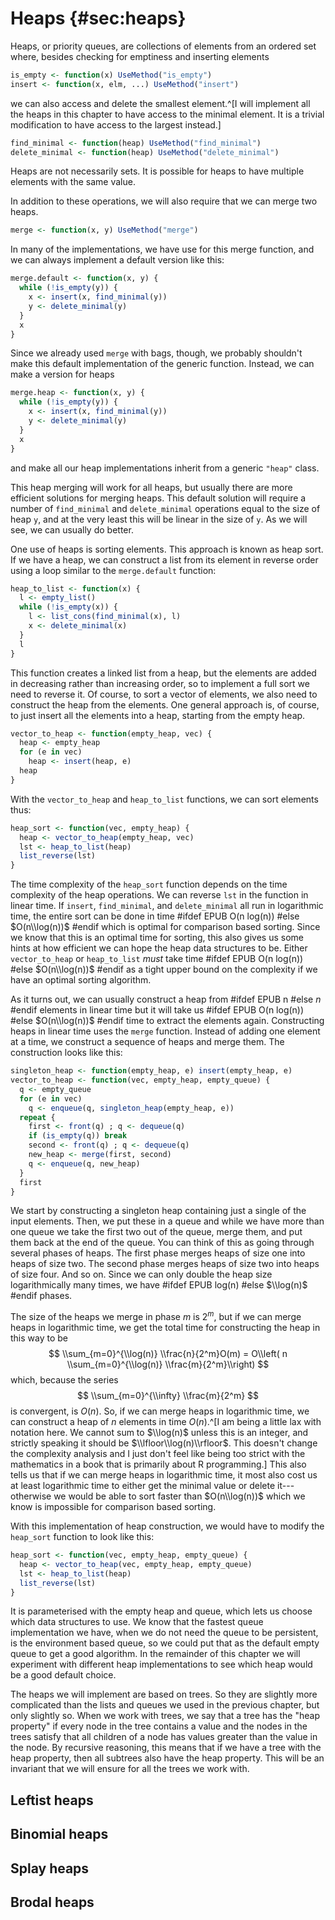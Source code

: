 # Heaps {#sec:heaps}

Heaps, or priority queues, are collections of elements from an ordered set where, besides checking for emptiness and inserting elements

```r
is_empty <- function(x) UseMethod("is_empty")
insert <- function(x, elm, ...) UseMethod("insert")
```

we can also access and delete the smallest element.^[I will implement all the heaps in this chapter to have access to the minimal element. It is a trivial modification to have access to the largest instead.]

```r
find_minimal <- function(heap) UseMethod("find_minimal")
delete_minimal <- function(heap) UseMethod("delete_minimal")
```

Heaps are not necessarily sets. It is possible for heaps to have multiple elements with the same value.

In addition to these operations, we will also require that we can merge two heaps.

```r
merge <- function(x, y) UseMethod("merge")
```

In many of the implementations, we have use for this merge function, and we can always implement a default version like this:

```r
merge.default <- function(x, y) {
  while (!is_empty(y)) {
    x <- insert(x, find_minimal(y))
    y <- delete_minimal(y)
  }
  x
}
```

Since we already used `merge` with bags, though, we probably shouldn't make this default implementation of the generic function. Instead, we can make a version for heaps

```r
merge.heap <- function(x, y) {
  while (!is_empty(y)) {
    x <- insert(x, find_minimal(y))
    y <- delete_minimal(y)
  }
  x
}
```

and make all our heap implementations inherit from a generic `"heap"` class. 

This heap merging will work for all heaps, but usually there are more efficient solutions for merging heaps. This default solution will require a number of `find_minimal` and `delete_minimal` operations equal to the size of heap `y`, and at the very least this will be linear in the size of `y`. As we will see, we can usually do better.

One use of heaps is sorting elements. This approach is known as heap sort. If we have a heap, we can construct a list from its element in reverse order using a loop similar to the `merge.default` function:

```r
heap_to_list <- function(x) {
  l <- empty_list()
  while (!is_empty(x)) {
    l <- list_cons(find_minimal(x), l)
    x <- delete_minimal(x)
  }
  l
}
```

This function creates a linked list from a heap, but the elements are added in decreasing rather than increasing order, so to implement a full sort we need to reverse it. Of course, to sort a vector of elements, we also need to construct the heap from the elements. One general approach is, of course, to just insert all the elements into a heap, starting from the empty heap.

```r
vector_to_heap <- function(empty_heap, vec) {
  heap <- empty_heap
  for (e in vec)
    heap <- insert(heap, e)
  heap
}
```

With the `vector_to_heap` and `heap_to_list` functions, we can sort elements thus:  

```r
heap_sort <- function(vec, empty_heap) {
  heap <- vector_to_heap(empty_heap, vec)
  lst <- heap_to_list(heap)
  list_reverse(lst)
}
```

The time complexity of the `heap_sort` function depends on the time complexity of the heap operations. We can reverse `lst` in the function in linear time. If `insert`, `find_minimal`, and `delete_minimal` all run in logarithmic time, the entire sort can be done in time
#ifdef EPUB
O(n log(n))
#else
$O(n\\log(n))$
#endif
which is optimal for comparison based sorting. Since we know that this is an optimal time for sorting, this also gives us some hints at how efficient we can hope the heap data structures to be. Either `vector_to_heap` or `heap_to_list` *must* take time
#ifdef EPUB
O(n log(n))
#else
$O(n\\log(n))$
#endif
as a tight upper bound on the complexity if we have an optimal sorting algorithm.

As it turns out, we can usually construct a heap from
#ifdef EPUB
n
#else
$n$
#endif
elements in linear time but it will take us 
#ifdef EPUB
O(n log(n))
#else
$O(n\\log(n))$
#endif
time to extract the elements again. Constructing heaps in linear time uses the `merge` function. Instead of adding one element at a time, we construct a sequence of heaps and merge them. The construction looks like this:

```r
singleton_heap <- function(empty_heap, e) insert(empty_heap, e)
vector_to_heap <- function(vec, empty_heap, empty_queue) {
  q <- empty_queue
  for (e in vec)
    q <- enqueue(q, singleton_heap(empty_heap, e))
  repeat {
    first <- front(q) ; q <- dequeue(q)
    if (is_empty(q)) break
    second <- front(q) ; q <- dequeue(q)
    new_heap <- merge(first, second)
    q <- enqueue(q, new_heap)
  }
  first
}
```

We start by constructing a singleton heap containing just a single of the input elements. Then, we put these in a queue and while we have more than one queue we take the first two out of the queue, merge them, and put them back at the end of the queue. You can think of this as going through several phases of heaps. The first phase merges heaps of size one into heaps of size two. The second phase merges heaps of size two into heaps of size four. And so on. Since we can only double the heap size logarithmically many times, we have 
#ifdef EPUB
log(n)
#else
$\\log(n)$
#endif
phases. 

The size of the heaps we merge in phase $m$ is $2^m$, but if we can merge heaps in logarithmic time, we get the total time for constructing the heap in this way to be
$$
	\\sum_{m=0}^{\\log(n)} \\frac{n}{2^m}O(m)
	= O\\left( n \\sum_{m=0}^{\\log(n)} \\frac{m}{2^m}\\right)
$$
which, because the series 
$$
	\\sum_{m=0}^{\\infty} \\frac{m}{2^m}
$$
is convergent, is $O(n)$. So, if we can merge heaps in logarithmic time, we can construct a heap of $n$ elements in time $O(n)$.^[I am being a little lax with notation here. We cannot sum to $\\log(n)$ unless this is an integer, and strictly speaking it should be $\\lfloor\\log(n)\\rfloor$. This doesn't change the complexity analysis and I just don't feel like being too strict with the mathematics in a book that is primarily about R programming.] This also tells us that if we can merge heaps in logarithmic time, it most also cost us at least logarithmic time to either get the minimal value or delete it---otherwise we would be able to sort faster than $O(n\\log(n))$ which we know is impossible for comparison based sorting.

With this implementation of heap construction, we would have to modify the `heap_sort` function to look like this:

```r
heap_sort <- function(vec, empty_heap, empty_queue) {
  heap <- vector_to_heap(vec, empty_heap, empty_queue)
  lst <- heap_to_list(heap)
  list_reverse(lst)
}
```

It is parameterised with the empty heap and queue, which lets us choose which data structures to use. We know that the fastest queue implementation we have, when we do not need the queue to be persistent, is the environment based queue, so we could put that as the default empty queue to get a good algorithm. In the remainder of this chapter we will experiment with different heap implementations to see which heap would be a good default choice.


The heaps we will implement are based on trees. So they are slightly more complicated than the lists and queues we used in the previous chapter, but only slightly so. When we work with trees, we say that a tree has the "heap property" if every node in the tree contains a value and the nodes in the trees satisfy that all children of a node has values greater than the value in the node. By recursive reasoning, this means that if we have a tree with the heap property, then all subtrees also have the heap property. This will be an invariant that we will ensure for all the trees we work with.


## Leftist heaps

## Binomial heaps

## Splay heaps

## Brodal heaps



